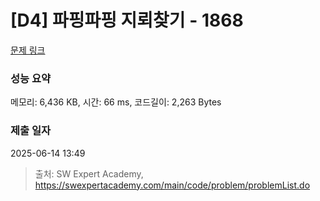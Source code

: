 # [D4] 파핑파핑 지뢰찾기 - 1868 

[문제 링크](https://swexpertacademy.com/main/code/problem/problemDetail.do?contestProbId=AV5LwsHaD1MDFAXc) 

### 성능 요약

메모리: 6,436 KB, 시간: 66 ms, 코드길이: 2,263 Bytes

### 제출 일자

2025-06-14 13:49



> 출처: SW Expert Academy, https://swexpertacademy.com/main/code/problem/problemList.do